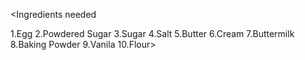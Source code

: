 <Ingredients needed

1.Egg
2.Powdered Sugar
3.Sugar
4.Salt
5.Butter
6.Cream
7.Buttermilk
8.Baking Powder
9.Vanila
10.Flour>



